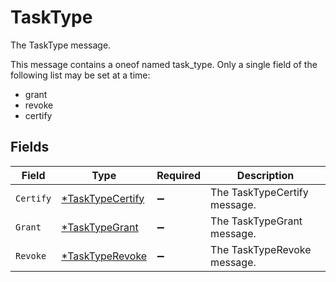 # TaskType

The TaskType message.

This message contains a oneof named task_type. Only a single field of the following list may be set at a time:
  - grant
  - revoke
  - certify



## Fields

| Field                                                      | Type                                                       | Required                                                   | Description                                                |
| ---------------------------------------------------------- | ---------------------------------------------------------- | ---------------------------------------------------------- | ---------------------------------------------------------- |
| `Certify`                                                  | [*TaskTypeCertify](../../models/shared/tasktypecertify.md) | :heavy_minus_sign:                                         | The TaskTypeCertify message.                               |
| `Grant`                                                    | [*TaskTypeGrant](../../models/shared/tasktypegrant.md)     | :heavy_minus_sign:                                         | The TaskTypeGrant message.                                 |
| `Revoke`                                                   | [*TaskTypeRevoke](../../models/shared/tasktyperevoke.md)   | :heavy_minus_sign:                                         | The TaskTypeRevoke message.                                |